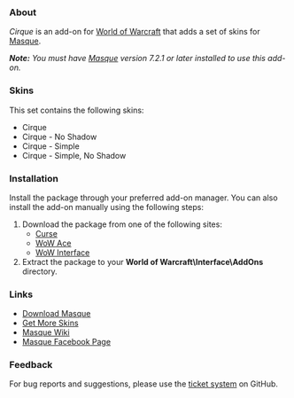 ### About ###

_Cirque_ is an add-on for [World of Warcraft](https://worldofwarcraft.com "World of Warcraft Website") that adds a set of skins for [Masque][].

_**Note:** You must have [Masque][] version 7.2.1 or later installed to use this add-on._

### Skins ###

This set contains the following skins:

- Cirque
- Cirque - No Shadow
- Cirque - Simple
- Cirque - Simple, No Shadow

### Installation ###

Install the package through your preferred add-on manager. You can also install the add-on manually using the following steps:

1. Download the package from one of the following sites:
	- [Curse](https://mods.curse.com/addons/wow/masque-cirque "Download from Curse")
	- [WoW Ace](https://www.wowace.com/projects/masque-cirque "Download from WoW Ace")
	- [WoW Interface](http://www.wowinterface.com/downloads "Download from WoW Interface")
2. Extract the package to your **World of Warcraft\Interface\AddOns** directory.

### Links ###

- [Download Masque][Masque]
- [Get More Skins](https://github.com/stormfx/masque/wiki/skin-list "Masque Skin List")
- [Masque Wiki](https://github.com/stormfx/masque/wiki "Masque Wiki")
- [Masque Facebook Page](https://www.facebook.com/masqueui "Masque on Facebook")

### Feedback ###

For bug reports and suggestions, please use the [ticket system](https://github.com/stormfx/masque_cirque/issues) on GitHub.

[Masque]: https://mods.curse.com/addons/wow/masque ("Download Masque")
